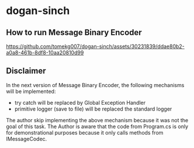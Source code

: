 # dogan-sinch
## How to run Message Binary Encoder
https://github.com/tomekg007/dogan-sinch/assets/30231839/ddae80b2-a0a8-461b-8df8-10aa20810d99

## Disclaimer
In the next version of Message Binary Encoder, the following mechanisms will be implemented:
- try catch  will be replaced by Global Exception Handler
- primitive logger (save to file) will be replaced the standard logger
  
The author skip implementing the above mechanism because it was not the goal of this task. The Author is aware that the code from Program.cs is only for demonstrational purposes because it only calls methods from IMessageCodec.    


